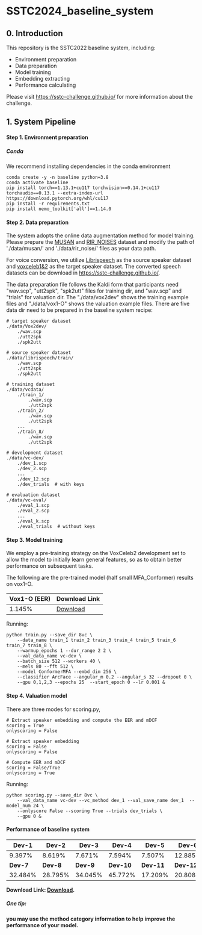 # SSTC2024_baseline_system

## 0. Introduction

This repository is the SSTC2022 baseline system, including:

* Environment preparation
* Data preparation
* Model training
* Embedding extracting
* Performance calculating

Please visit https://sstc-challenge.github.io/ for more information about the challenge.

## 1. System Pipeline

#### Step 1. Environment preparation

##### Conda

We recommend installing dependencies in the conda environment

```
conda create -y -n baseline python=3.8
conda activate baseline
pip install torch==1.13.1+cu117 torchvision==0.14.1+cu117 torchaudio==0.13.1 --extra-index-url https://download.pytorch.org/whl/cu117
pip install -r requirements.txt
pip install nemo_toolkit['all']==1.14.0
```

#### Step 2. Data preparation

The system adopts the online data augmentation method for model training. Please prepare the <a href="https://www.openslr.org/17/">MUSAN</a> and <a href="https://www.openslr.org/17/">RIR_NOISES</a>  dataset and modify the path of './data/musan/' and './data/rir_noise/' files as your data path. 

For voice conversion, we utilize <a href="http://www.openslr.org/12">Librispeech</a> as the source speaker dataset and <a href="https://www.robots.ox.ac.uk/~vgg/data/voxceleb/">voxceleb1&2</a> as the target speaker dataset. The converted speech datasets can be download in https://sstc-challenge.github.io/.

The data preparation file follows the Kaldi form that participants need "wav.scp", "utt2spk", "spk2utt" files for training dir, and "wav.scp" and "trials" for valuation dir. The "./data/vox2dev" shows the training example files and "./data/vox1-O" shows the valuation example files. There are five data dir need to be prepared in the baseline system recipe:

```
# target speaker dataset
./data/Vox2dev/
    ./wav.scp
    ./utt2spk
    ./spk2utt

# source speaker dataset
./data/librispeech/train/
    ./wav.scp
    ./utt2spk
    ./spk2utt

# training dataset
./data/vcdata/
    ./train_1/
        ./wav.scp
        ./utt2spk
    ./train_2/
        ./wav.scp
        ./utt2spk
    ...
    ./train_8/
        ./wav.scp
        ./utt2spk

# development dataset
./data/vc-dev/
    ./dev_1.scp
    ./dev_2.scp
    ...
    ./dev_12.scp
    ./dev_trials  # with keys

# evaluation dataset
./data/vc-eval/
    ./eval_1.scp
    ./eval_2.scp
    ...
    ./eval_k.scp
    ./eval_trials  # without keys
```

#### Step 3. Model training

We employ a pre-training strategy on the VoxCeleb2 development set to allow the model to initially learn general features, so as to obtain better performance on subsequent tasks.

The following are the pre-trained model (half small MFA_Conformer) results on vox1-O.

| Vox1-O (EER) | Download Link         |
| ------------ | --------------------- |
| 1.145%       | [Download](https://drive.google.com/file/d/1TO0NuPJJkXR6TfUupMP9XQyUBdSdGCva/view?usp=drive_link) |

Running:

```
python train.py --save_dir 8vc \
    --data_name train_1 train_2 train_3 train_4 train_5 train_6 train_7 train_8 \
    --warmup_epochs 1 --dur_range 2 2 \
    --val_data_name vc-dev \
    --batch_size 512 --workers 40 \
    --mels 80 --fft 512 \
    --model ConformerMFA --embd_dim 256 \
    --classifier ArcFace --angular_m 0.2 --angular_s 32 --dropout 0 \
    --gpu 0,1,2,3 --epochs 25  --start_epoch 0 --lr 0.001 &
```

#### Step 4. Valuation model

There are three modes for scoring.py,

```
# Extract speaker embedding and compute the EER and mDCF 
scoring = True
onlyscoring = False

# Extract speaker embedding
scoring = False
onlyscoring = False

# Compute EER and mDCF
scoring = False/True
onlyscoring = True
```

Running:

```
python scoring.py --save_dir 8vc \
    --val_data_name vc-dev --vc_method dev_1 --val_save_name dev_1  --model_num 24 \
    --onlyscore False --scoring True --trials dev_trials \
    --gpu 0 &
```

#### Performance of baseline system

| Dev-1     | Dev-2     | Dev-3     | Dev-4      | Dev-5      | Dev-6      |
| --------- | --------- | --------- | ---------- | ---------- | ---------- |
| 9.397%    | 8.619%    | 7.671%    | 7.594%     | 7.507%     | 12.885%    |
| **Dev-7** | **Dev-8** | **Dev-9** | **Dev-10** | **Dev-11** | **Dev-12** |
| 32.484%   | 28.795%    | 34.045%   | 45.772%    | 17.209%    | 20.808%    |

**Download Link:  [Download](https://drive.google.com/file/d/1K5S7aUVUTqgPVgqQx7fpQWO1ZbYuJ6MX/view?usp=drive_link).**



##### One tip: 

**you may use the method category information to help improve the performance of your model.**
